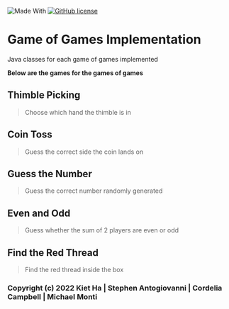 ![Made With](https://img.shields.io/badge/made%20with-%20java-orange)
[![GitHub license](https://img.shields.io/badge/lisence-%20MIT-green)](https://github.com/santogiovanni/GameofGamesImplementation/blob/main/LICENSE.md)


# Game of Games Implementation
Java classes for each game of games implemented

**Below are the games for the games of games**

## Thimble Picking
> Choose which hand the thimble is in

## Coin Toss
> Guess the correct side the coin lands on

## Guess the Number
> Guess the correct number randomly generated

## Even and Odd
> Guess whether the sum of 2 players are even or odd 

## Find the Red Thread
> Find the red thread inside the box



### Copyright (c) 2022 Kiet Ha | Stephen Antogiovanni | Cordelia Campbell | Michael Monti
